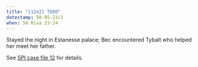 ```yaml
---
title: "[12e2] TODO"
datestamp: 50-05-23/2
when: 50 Rixa 23-24
---
```


Stayed the night in Estanesse palace; Bec encountered Tybalt who helped her meet her father.

See [SPI case file 12](https://docs.google.com/document/d/1ZBq8NvJuY40O4KA1M9oqnbB9zFjo_Ot3IUUYMtz2jhw/edit) for details.
